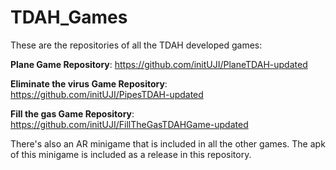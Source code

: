# TDAH_Games
These are the repositories of all the TDAH developed games:

**Plane Game Repository**: https://github.com/initUJI/PlaneTDAH-updated

**Eliminate the virus Game Repository**: https://github.com/initUJI/PipesTDAH-updated

**Fill the gas Game Repository**: https://github.com/initUJI/FillTheGasTDAHGame-updated

There's also an AR minigame that is included in all the other games. The apk of this minigame is included as a release in this repository.
